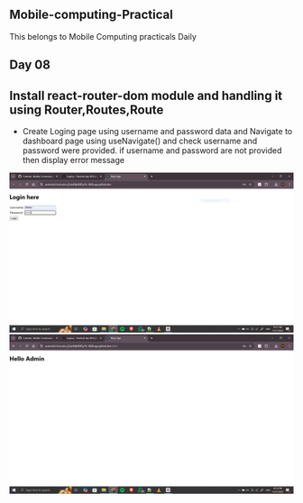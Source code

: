 ## Mobile-computing-Practical
This belongs to Mobile Computing practicals Daily

## Day 08 
Install react-router-dom module and handling it using Router,Routes,Route
---

- Create Loging page using username and password data and Navigate to dashboard page using useNavigate() and check username and password were provided. if username and password are not provided then display error message

![OUtput image 1](./Output/day8-01.PNG)
![OUtput image 2](./Output/day8-02.PNG)


